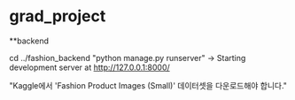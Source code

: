 # grad_project


**backend

cd ../fashion_backend
"python manage.py runserver"
-> Starting development server at http://127.0.0.1:8000/

"Kaggle에서 'Fashion Product Images (Small)' 데이터셋을 다운로드해야 합니다." 